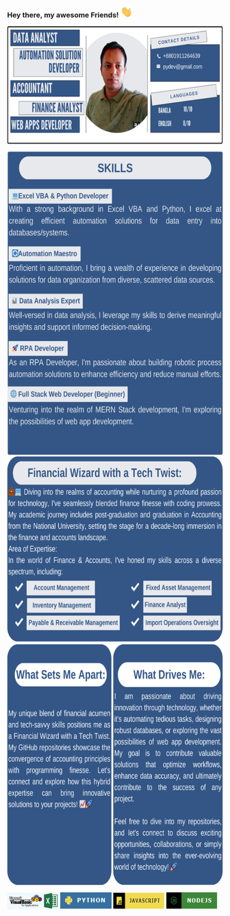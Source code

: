 ### Hey there, my awesome Friends! <img src="assets/hello.gif" width="28px" alt="hi">
<img src="assets/Profile_Page_1.png" alt="About My Self" width="1200" height="1000">
<img src="assets/Profile_Page_2.png" alt="About My Self" width="1200" height="1000">

<a href="#"><img src="assets/vbaExcelImage.PNG" alt="Excel VBA Logo" width="120" height="40"></a>
<a href="#"><img src="assets/Python Logo.PNG" alt="Python Logo" width="120" height="40"></a>
<a href="#"><img src="assets/jsImage.PNG" alt="JavaScript Logo" width="120" height="40"></a>
<a href="#"><img src="assets/NodeJs.PNG" alt="Node JS Logo" width="120" height="40"></a>


